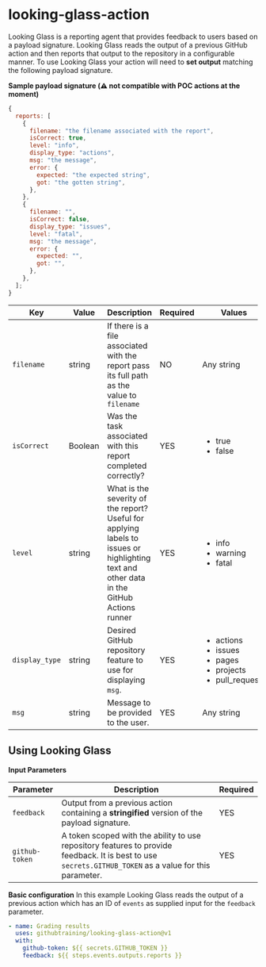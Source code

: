 # looking-glass-action

Looking Glass is a reporting agent that provides feedback to users based on a payload signature. Looking Glass reads the output of a previous GitHub action and then reports that output to the repository in a configurable manner. To use Looking Glass your action will need to **set output** matching the following payload signature.

**Sample payload signature (:warning: not compatible with POC actions at the moment)**

```javascript
{
  reports: [
    {
      filename: "the filename associated with the report",
      isCorrect: true,
      level: "info",
      display_type: "actions",
      msg: "the message",
      error: {
        expected: "the expected string",
        got: "the gotten string",
      },
    },
    {
      filename: "",
      isCorrect: false,
      display_type: "issues",
      level: "fatal",
      msg: "the message",
      error: {
        expected: "",
        got: "",
      },
    },
  ];
}
```

| Key            | Value   | Description                                                                                                                               | Required | Values                                                                                        |
| -------------- | ------- | ----------------------------------------------------------------------------------------------------------------------------------------- | -------- | --------------------------------------------------------------------------------------------- |
| `filename`     | string  | If there is a file associated with the report pass its full path as the value to `filename`                                               | NO       | Any string                                                                                    |
| `isCorrect`    | Boolean | Was the task associated with this report completed correctly?                                                                             | YES      | <ul><li>true</li><li>false</li></ul>                                                          |
| `level`        | string  | What is the severity of the report? Useful for applying labels to issues or highlighting text and other data in the GitHub Actions runner | YES      | <ul><li>info</li><li>warning</li><li>fatal</li></ul>                                          |
| `display_type` | string  | Desired GitHub repository feature to use for displaying `msg`.                                                                            | YES      | <ul><li>actions</li><li>issues</li><li>pages</li><li>projects</li><li>pull_requests</li></ul> |
| `msg`          | string  | Message to be provided to the user.                                                                                                       | YES      | Any string                                                                                    |

## Using Looking Glass

**Input Parameters**

| Parameter      | Description                                                                                                                                             | Required |
| -------------- | ------------------------------------------------------------------------------------------------------------------------------------------------------- | -------- |
| `feedback`     | Output from a previous action containing a **stringified** version of the payload signature.                                                            | YES      |
| `github-token` | A token scoped with the ability to use repository features to provide feedback. It is best to use `secrets.GITHUB_TOKEN` as a value for this parameter. | YES      |

**Basic configuration**
In this example Looking Glass reads the output of a previous action which has an ID of `events` as supplied input for the `feedback` parameter.

```yaml
- name: Grading results
  uses: githubtraining/looking-glass-action@v1
  with:
    github-token: ${{ secrets.GITHUB_TOKEN }}
    feedback: ${{ steps.events.outputs.reports }}
```
